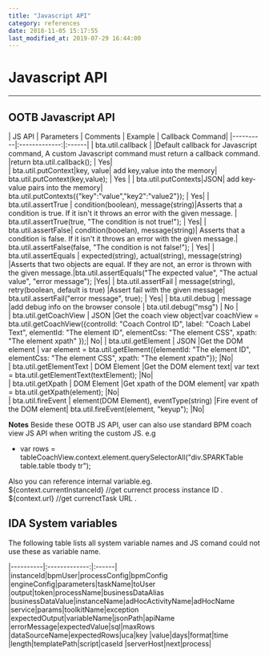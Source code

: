 ```yaml
---
title: "Javascript API"
category: references
date: 2018-11-05 15:17:55
last_modified_at: 2019-07-29 16:44:00
---
```


# Javascript API
***

## OOTB Javascript API

| JS API |      Parameters    |       Comments            |       Example            | Callback Command|
|----------|:-------------:|:------|
| bta.util.callback  | |Default callback for Javascript command, A custom Javascript command must return a callback command.  |return bta.util.callback(); | Yes|  
| bta.util.putContext|key, value| add key,value into the memory| bta.util.putContext(key,value); | Yes |
| bta.util.putContexts|JSON| add key-value pairs into the memory| bta.util.putContexts({"key":"value","key2":"value2"}); | Yes|
| bta.util.assertTrue | condition(boolean), message(string)|Asserts that a condition is true. If it isn't it throws an error with the given message. | bta.util.assertTrue(true, "The condition is not true!"); | Yes|
| bta.util.assertFalse| condition(booelan), message(string)| Asserts that a condition is false. If it isn't it throws an error with the given message.|  bta.util.assertFalse(false, "The condition is not false!"); | Yes|
| bta.util.assertEquals | expected(string), actual(string), message(string) |Asserts that two objects are equal. If they are not, an error is thrown with the given message.|bta.util.assertEquals("The expected value", "The actual value", "error message"); |Yes|
| bta.util.assertFail  | message(string), retry(boolean, default is true) |Assert fail with the given message|  bta.util.assertFail("error message", true); | Yes|
| bta.util.debug | message |add debug info on the browser console | bta.util.debug("msg")  | No |  
| bta.util.getCoachView  |  JSON |Get the coach view object|var coachView = bta.util.getCoachView({controlId: "Coach Control ID", label: "Coach Label Text", elementId: "The element ID", elementCss: "The element CSS", xpath: "The element xpath" });| No|
| bta.util.getElement | JSON |Get the DOM element |  var element = bta.util.getElement({elementId: "The element ID", elementCss: "The element CSS", xpath: "The element xpath"}); |No|  
| bta.util.getElementText | DOM Element |Get the DOM element text|  var text = bta.util.getElementText(textElement); |No|  
| bta.util.getXpath | DOM Element |Get xpath of the DOM element|  var xpath = bta.util.getXpath(element); |No|  
| bta.util.fireEvent | element(DOM Element), eventType(string) |Fire event of the DOM element|  bta.util.fireEvent(element, "keyup"); |No|  

**Notes**
Beside these OOTB JS API, user can also use standard BPM coach view JS API when writing the custom JS. e.g
- var rows = tableCoachView.context.element.querySelectorAll("div.SPARKTable table.table tbody tr");     

Also you can reference internal variable.eg.    
${context.currentInstanceId}  //get currenct process instance ID .    
${context.url}  //get currenctTask URL .    


## IDA System variables

The following table lists all system variable names and JS comand could not use these as variable name.

|----------|:-------------:|:------|
|instanceId|bpmUser|processConfig|bpmConfig
|engineConfig|parameters|taskName|toUser
|output|token|processName|businessDataAlias
|businessDataValue|instanceName|adHocActivityName|adHocName
|service|params|toolkitName|exception
|expectedOutput|variableName|jsonPath|apiName
|errorMessage|expectedValue|sql|maxRows
|dataSourceName|expectedRows|uca|key
|value|days|format|time
|length|templatePath|script|caseId
|serverHost|next|process|

